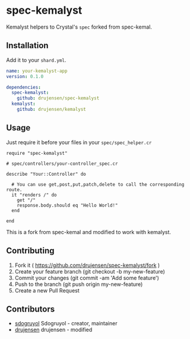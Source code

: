 # spec-kemalyst

Kemalyst helpers to Crystal's `spec` forked from spec-kemal.

## Installation

Add it to your `shard.yml`.

```yaml
name: your-kemalyst-app
version: 0.1.0

dependencies:
  spec-kemalyst:
    github: drujensen/spec-kemalyst
  kemalyst:
    github: drujensen/kemalyst
```

## Usage

Just require it before your files in your `spec/spec_helper.cr`

```crystal
require "spec-kemalyst"
```

```crystal
# spec/controllers/your-controller_spec.cr

describe "Your::Controller" do

  # You can use get,post,put,patch,delete to call the corresponding route.
  it "renders /" do
    get "/"
    response.body.should eq "Hello World!"
  end

end
```

This is a fork from spec-kemal and modified to work with kemalyst.

## Contributing

1. Fork it ( https://github.com/drujensen/spec-kemalyst/fork )
2. Create your feature branch (git checkout -b my-new-feature)
3. Commit your changes (git commit -am 'Add some feature')
4. Push to the branch (git push origin my-new-feature)
5. Create a new Pull Request

## Contributors

- [sdogruyol](https://github.com/sdogruyol) Sdogruyol - creator, maintainer
- [drujensen](https://github.com/drujensen) drujensen - modified
